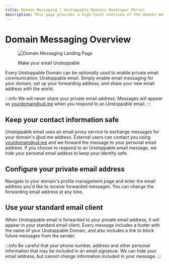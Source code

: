 ```yaml
---
title: Domain Messaging | Unstoppable Domains Developer Portal
description: This page provides a high-level overview of the domain messaging feature.
---
```


# Domain Messaging Overview

<figure>

![Domain Messaging Landing Page](/images/domain-messaging-landing-page.png)

<figcaption>Make your email Unstoppable</figcaption>
</figure>

Every Unstoppable Domain can be optionally used to enable private email communication. Unstoppable email. Simply enable email messaging
for your domain, set up your forwarding address, and share your new email address with the world.

:::info
We will never share your private email address. Messages will appear as yourdomain@ud.me when you respond to an Unstoppable email.
:::

## Keep your contact information safe

Unstoppable email uses an email proxy service to exchange messages for your domain's @ud.me address. External users can contact you using
yourdomain@ud.me and we forward the message to your personal email address. If you choose to respond to an Unstoppable email message, 
we hide your personal email addess to keep your identity safe.

## Configure your private email address

Navigate to your domain's profile management page and enter the email address you'd like to receive forwarded messages. You can
change the forwarding email address at any time.

## Use your standard email client

When Unstoppable email is forwarded to your private email address, it will appear in your standard email client. Every message includes
a footer with the name of your Unstoppable Domain, and also includes a link to block future messages from the sender.

:::info
Be careful that your phone number, address and other personal information that may be included in an email signature. We can hide
your email address, but cannot change information included in your message.
:::
